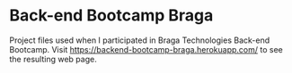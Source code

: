# Back-end Bootcamp Braga
Project files used when I participated in Braga Technologies Back-end Bootcamp.
Visit <https://backend-bootcamp-braga.herokuapp.com/> to see the resulting web page.

